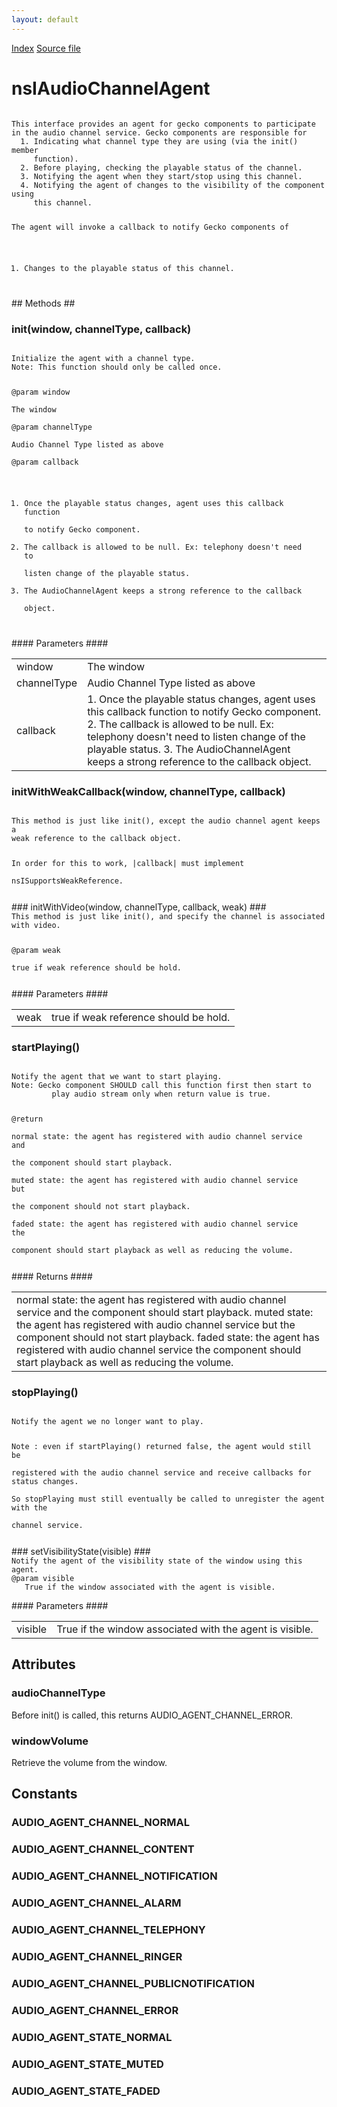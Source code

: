 ```yaml
---
layout: default
---
```

<div id='links'><a href="../index.html">Index</a>
<a href="http://dxr.mozilla.org/mozilla-central/source/dom/audiochannel/nsIAudioChannelAgent.idl">Source file</a>
</div>

# nsIAudioChannelAgent #
<code>  
This interface provides an agent for gecko components to participate  
in the audio channel service. Gecko components are responsible for  
  1. Indicating what channel type they are using (via the init() member  
     function).  
  2. Before playing, checking the playable status of the channel.  
  3. Notifying the agent when they start/stop using this channel.  
  4. Notifying the agent of changes to the visibility of the component using  
     this channel.  
  
The agent will invoke a callback to notify Gecko components of  
  1. Changes to the playable status of this channel.  
  
</code>
## Methods ##

### init(window, channelType, callback) ###
<code>  
Initialize the agent with a channel type.  
Note: This function should only be called once.  
  
@param window  
   The window  
@param channelType  
   Audio Channel Type listed as above  
@param callback  
   1. Once the playable status changes, agent uses this callback function  
      to notify Gecko component.  
   2. The callback is allowed to be null. Ex: telephony doesn't need to  
      listen change of the playable status.  
   3. The AudioChannelAgent keeps a strong reference to the callback  
      object.  
  
</code>
#### Parameters ####

<table>

<tr>
<td>window</td>
<td>   The window  
</td>
</tr>

<tr>
<td>channelType</td>
<td>   Audio Channel Type listed as above  
</td>
</tr>

<tr>
<td>callback</td>
<td>   1. Once the playable status changes, agent uses this callback function  
      to notify Gecko component.  
   2. The callback is allowed to be null. Ex: telephony doesn't need to  
      listen change of the playable status.  
   3. The AudioChannelAgent keeps a strong reference to the callback  
      object.  
</td>
</tr>

</table>

### initWithWeakCallback(window, channelType, callback) ###
<code>  
This method is just like init(), except the audio channel agent keeps a  
weak reference to the callback object.  
  
In order for this to work, |callback| must implement  
nsISupportsWeakReference.  
  
</code>
### initWithVideo(window, channelType, callback, weak) ###
<code>  
This method is just like init(), and specify the channel is associated  
with video.  
  
@param weak  
   true if weak reference should be hold.  
  
</code>
#### Parameters ####

<table>

<tr>
<td>weak</td>
<td>   true if weak reference should be hold.  
</td>
</tr>

</table>

### startPlaying() ###
<code>  
Notify the agent that we want to start playing.  
Note: Gecko component SHOULD call this function first then start to  
         play audio stream only when return value is true.  
  
  
@return  
   normal state: the agent has registered with audio channel service and  
         the component should start playback.  
   muted state: the agent has registered with audio channel service but  
         the component should not start playback.  
   faded state: the agent has registered with audio channel service the  
         component should start playback as well as reducing the volume.  
  
</code>
#### Returns ####

<table>

<tr>
<td>   normal state: the agent has registered with audio channel service and  
         the component should start playback.  
   muted state: the agent has registered with audio channel service but  
         the component should not start playback.  
   faded state: the agent has registered with audio channel service the  
         component should start playback as well as reducing the volume.  
</td>
</tr>

</table>

### stopPlaying() ###
<code>  
Notify the agent we no longer want to play.  
  
Note : even if startPlaying() returned false, the agent would still be  
       registered with the audio channel service and receive callbacks for status changes.  
       So stopPlaying must still eventually be called to unregister the agent with the  
       channel service.  
  
</code>
### setVisibilityState(visible) ###
<code>  
Notify the agent of the visibility state of the window using this agent.  
@param visible  
   True if the window associated with the agent is visible.  
  
</code>
#### Parameters ####

<table>

<tr>
<td>visible</td>
<td>   True if the window associated with the agent is visible.  
</td>
</tr>

</table>

## Attributes ##

### audioChannelType ###
  
Before init() is called, this returns AUDIO_AGENT_CHANNEL_ERROR.  
  

### windowVolume ###
  
Retrieve the volume from the window.  
  

## Constants ##

### AUDIO_AGENT_CHANNEL_NORMAL ###

### AUDIO_AGENT_CHANNEL_CONTENT ###

### AUDIO_AGENT_CHANNEL_NOTIFICATION ###

### AUDIO_AGENT_CHANNEL_ALARM ###

### AUDIO_AGENT_CHANNEL_TELEPHONY ###

### AUDIO_AGENT_CHANNEL_RINGER ###

### AUDIO_AGENT_CHANNEL_PUBLICNOTIFICATION ###

### AUDIO_AGENT_CHANNEL_ERROR ###

### AUDIO_AGENT_STATE_NORMAL ###

### AUDIO_AGENT_STATE_MUTED ###

### AUDIO_AGENT_STATE_FADED ###
